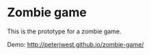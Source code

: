 # Zombie game

This is the prototype for a zombie game.

Demo: http://peterjwest.github.io/zombie-game/
